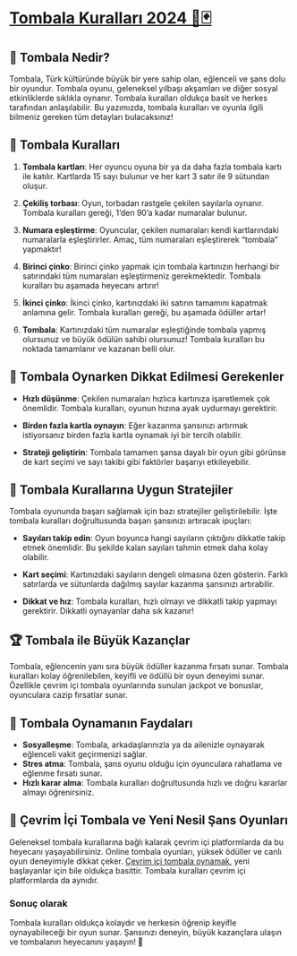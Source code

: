 # [Tombala Kuralları 2024 🎰🃏](https://casinotr.link/gWCRZ4)

## 🎲 Tombala Nedir?

Tombala, Türk kültüründe büyük bir yere sahip olan, eğlenceli ve şans dolu bir oyundur. Tombala oyunu, geleneksel yılbaşı akşamları ve diğer sosyal etkinliklerde sıklıkla oynanır. Tombala kuralları oldukça basit ve herkes tarafından anlaşılabilir. Bu yazımızda, tombala kuralları ve oyunla ilgili bilmeniz gereken tüm detayları bulacaksınız!

## 📜 Tombala Kuralları

1. **Tombala kartları**: Her oyuncu oyuna bir ya da daha fazla tombala kartı ile katılır. Kartlarda 15 sayı bulunur ve her kart 3 satır ile 9 sütundan oluşur.
   
2. **Çekiliş torbası**: Oyun, torbadan rastgele çekilen sayılarla oynanır. Tombala kuralları gereği, 1’den 90’a kadar numaralar bulunur.
   
3. **Numara eşleştirme**: Oyuncular, çekilen numaraları kendi kartlarındaki numaralarla eşleştirirler. Amaç, tüm numaraları eşleştirerek “tombala” yapmaktır!

4. **Birinci çinko**: Birinci çinko yapmak için tombala kartınızın herhangi bir satırındaki tüm numaraları eşleştirmeniz gerekmektedir. Tombala kuralları bu aşamada heyecanı artırır!

5. **İkinci çinko**: İkinci çinko, kartınızdaki iki satırın tamamını kapatmak anlamına gelir. Tombala kuralları gereği, bu aşamada ödüller artar!

6. **Tombala**: Kartınızdaki tüm numaralar eşleştiğinde tombala yapmış olursunuz ve büyük ödülün sahibi olursunuz! Tombala kuralları bu noktada tamamlanır ve kazanan belli olur.

## 🎉 Tombala Oynarken Dikkat Edilmesi Gerekenler

- **Hızlı düşünme**: Çekilen numaraları hızlıca kartınıza işaretlemek çok önemlidir. Tombala kuralları, oyunun hızına ayak uydurmayı gerektirir.
  
- **Birden fazla kartla oynayın**: Eğer kazanma şansınızı artırmak istiyorsanız birden fazla kartla oynamak iyi bir tercih olabilir.
  
- **Strateji geliştirin**: Tombala tamamen şansa dayalı bir oyun gibi görünse de kart seçimi ve sayı takibi gibi faktörler başarıyı etkileyebilir.

## 🎯 Tombala Kurallarına Uygun Stratejiler

Tombala oyununda başarı sağlamak için bazı stratejiler geliştirilebilir. İşte tombala kuralları doğrultusunda başarı şansınızı artıracak ipuçları:

- **Sayıları takip edin**: Oyun boyunca hangi sayıların çıktığını dikkatle takip etmek önemlidir. Bu şekilde kalan sayıları tahmin etmek daha kolay olabilir.

- **Kart seçimi**: Kartınızdaki sayıların dengeli olmasına özen gösterin. Farklı satırlarda ve sütunlarda dağılmış sayılar kazanma şansınızı artırabilir.

- **Dikkat ve hız**: Tombala kuralları, hızlı olmayı ve dikkatli takip yapmayı gerektirir. Dikkatli oynayanlar daha sık kazanır!

## 🏆 Tombala ile Büyük Kazançlar

Tombala, eğlencenin yanı sıra büyük ödüller kazanma fırsatı sunar. Tombala kuralları kolay öğrenilebilen, keyifli ve ödüllü bir oyun deneyimi sunar. Özellikle çevrim içi tombala oyunlarında sunulan jackpot ve bonuslar, oyunculara cazip fırsatlar sunar.

## 🎁 Tombala Oynamanın Faydaları

- **Sosyalleşme**: Tombala, arkadaşlarınızla ya da ailenizle oynayarak eğlenceli vakit geçirmenizi sağlar.
- **Stres atma**: Tombala, şans oyunu olduğu için oyunculara rahatlama ve eğlenme fırsatı sunar.
- **Hızlı karar alma**: Tombala kuralları doğrultusunda hızlı ve doğru kararlar almayı öğrenirsiniz.

## 🔗 Çevrim İçi Tombala ve Yeni Nesil Şans Oyunları

Geleneksel tombala kurallarına bağlı kalarak çevrim içi platformlarda da bu heyecanı yaşayabilirsiniz. Online tombala oyunları, yüksek ödüller ve canlı oyun deneyimiyle dikkat çeker. [Çevrim içi tombala oynamak](https://casinotr.link/gWCRZ4), yeni başlayanlar için bile oldukça basittir. Tombala kuralları çevrim içi platformlarda da aynıdır.

### Sonuç olarak

Tombala kuralları oldukça kolaydır ve herkesin öğrenip keyifle oynayabileceği bir oyun sunar. Şansınızı deneyin, büyük kazançlara ulaşın ve tombalanın heyecanını yaşayın! 🎊
